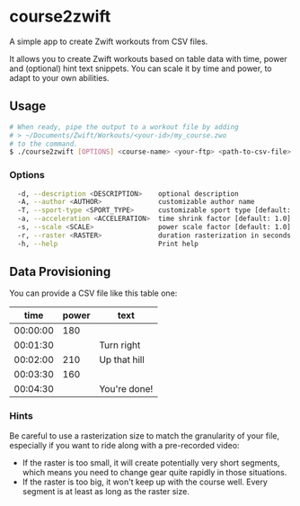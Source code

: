 # course2zwift

A simple app to create Zwift workouts from CSV files.

It allows you to create Zwift workouts based on table data
with time, power and (optional) hint text snippets.
You can scale it by time and power, to adapt to your own abilities.

## Usage

```bash
# When ready, pipe the output to a workout file by adding
# > ~/Documents/Zwift/Workouts/<your-id>/my_course.zwo
# to the command.
$ ./course2zwift [OPTIONS] <course-name> <your-ftp> <path-to-csv-file>
```

### Options

```bash
  -d, --description <DESCRIPTION>    optional description
  -A, --author <AUTHOR>              customizable author name
  -T, --sport-type <SPORT_TYPE>      customizable sport type [default: "ride"]
  -a, --acceleration <ACCELERATION>  time shrink factor [default: 1.0]
  -s, --scale <SCALE>                power scale factor [default: 1.0]
  -r, --raster <RASTER>              duration rasterization in seconds [default: 30]
  -h, --help                         Print help
```

## Data Provisioning

You can provide a CSV file like this table one:

| time     | power | text         |
|----------|-------|--------------|
| 00:00:00 | 180   |              |
| 00:01:30 |       | Turn right   |
| 00:02:00 | 210   | Up that hill |
| 00:03:30 | 160   |              |
| 00:04:30 |       | You're done! |

### Hints

Be careful to use a rasterization size to match the granularity of your file,
especially if you want to ride along with a pre-recorded video:
- If the raster is too small, it will create potentially very short segments,
which means you need to change gear quite rapidly in those situations.
- If the raster is too big, it won't keep up with the course well.
  Every segment is at least as long as the raster size.
